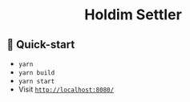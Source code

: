 <div align="center">

# Holdim Settler

</div>

## 🚀 Quick-start

- `yarn`
- `yarn build`
- `yarn start`
- Visit [`http://localhost:8080/`](http://localhost:8080/)
